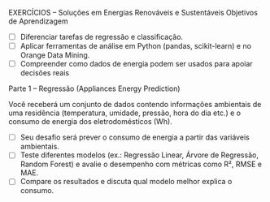 EXERCÍCIOS – Soluções em Energias Renováveis e Sustentáveis
Objetivos de Aprendizagem

- [ ] Diferenciar tarefas de regressão e classificação.
- [ ] Aplicar ferramentas de análise em Python (pandas, scikit-learn) e no Orange Data Mining.
- [ ] Compreender como dados de energia podem ser usados para apoiar decisões reais

Parte 1 – Regressão (Appliances Energy Prediction)

Você receberá um conjunto de dados contendo informações ambientais de uma residência 
(temperatura, umidade, pressão, hora do dia etc.) e o consumo de energia dos eletrodomésticos 
(Wh).

- [ ] Seu desafio será prever o consumo de energia a partir das variáveis ambientais.
- [ ] Teste diferentes modelos (ex.: Regressão Linear, Árvore de Regressão, Random Forest) e 
avalie o desempenho com métricas como R², RMSE e MAE.
- [ ] Compare os resultados e discuta qual modelo melhor explica o consumo.
